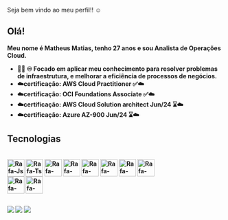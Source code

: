 <!--
### Hi there 👋

- 🔭 I’m currently working on ...
- 🌱 I’m currently learning ...
- 👯 I’m looking to collaborate on ...
- 🤔 I’m looking for help with ...
- 💬 Ask me about ...
- 📫 How to reach me: ...
- 😄 Pronouns: ...
- ⚡ Fun fact: ...
-->
Seja bem vindo ao meu perfil!! ☺
## Olá! 
<strong> Meu nome é Matheus Matias, tenho 27 anos e sou Analista de Operações Cloud. <strong/>
  

<!-- ![Anurag's GitHub stats](https://github-readme-stats.vercel.app/api?username=kenamatias&show_icons=true&theme=dark)
-->
<!--
<img
  src="https://github.com/Pedropfsf/Pedropfsf/blob/master/city-pixel-art.gif"
  width="100%"
/>
-->


- :man_technologist: ♾️ Focado em aplicar meu conhecimento para resolver problemas de infraestrutura, e melhorar a eficiência de processos de negócios.
- ☁️certificação: AWS Cloud Practitioner ✅☁️
- ☁️certificação: OCI Foundations Associate ✅☁️
- ☁️certificação: AWS Cloud Solution architect Jun/24 ⌛☁️
- ☁️certificação: Azure AZ-900 Jun/24 ⌛☁️

## Tecnologias
<div style="display: inline_block"><br>
  <img align="center" alt="Rafa-Js" width="40" height="40" 
    src="https://cdn.jsdelivr.net/gh/devicons/devicon/icons/linux/linux-original.svg">
  <img align="center" alt="Rafa-Ts" width="40" height="40" 
    src="https://cdn.jsdelivr.net/gh/devicons/devicon/icons/docker/docker-original-wordmark.svg" />
  <img align="center" alt="Rafa-HTML" width="40" height="40" 
    src="https://cdn.jsdelivr.net/gh/devicons/devicon/icons/kubernetes/kubernetes-plain-wordmark.svg" />
  <img align="center" alt="Rafa-React" width="40" height="40" 
    src="https://cdn.jsdelivr.net/gh/devicons/devicon/icons/amazonwebservices/amazonwebservices-original-wordmark.svg" />
  <img align="center" alt="Rafa-CSS"  width="40" height="40"
    src="https://cdn.jsdelivr.net/gh/devicons/devicon/icons/grafana/grafana-original.svg" />
  <img align="center" alt="Rafa-CSS"  width="40" height="40"
    src="https://cdn.jsdelivr.net/gh/devicons/devicon/icons/prometheus/prometheus-original.svg" />
  <img align="center" alt="Rafa-CSS"  width="40" height="40"
    src="https://cdn.jsdelivr.net/gh/devicons/devicon/icons/jira/jira-original-wordmark.svg" />
  <img align="center" alt="Rafa-CSS"  width="40" height="40"
    src="https://cdn.jsdelivr.net/gh/devicons/devicon/icons/confluence/confluence-original-wordmark.svg" />
  </div>
  <img align="center" alt="Rafa-CSS"  width="40" height="40"
    src="https://cdn.jsdelivr.net/gh/devicons/devicon/icons/vscode/vscode-original.svg" />
  <img align="center" alt="Rafa-CSS"  width="40" height="40"
    src="https://cdn.jsdelivr.net/gh/devicons/devicon/icons/git/git-plain.svg" />
  </div>
 

  ##
 
<div> 
 <a href="https://discord.gg/matias_" target="_blank"><img src="https://img.shields.io/badge/Discord-7289DA?style=for-the-badge&logo=discord&logoColor=white" target="_blank"></a> 
  <a href = "mailto:matheusmatias369@gmail.com"><img src="https://img.shields.io/badge/-Gmail-%23333?style=for-the-badge&logo=gmail&logoColor=white" target="_blank"></a>
  <a href="https://www.linkedin.com/in/matheusmatiassilva/" target="_blank"><img src="https://img.shields.io/badge/-LinkedIn-%230077B5?style=for-the-badge&logo=linkedin&logoColor=white" target="_blank"></a> 
  
</div>
